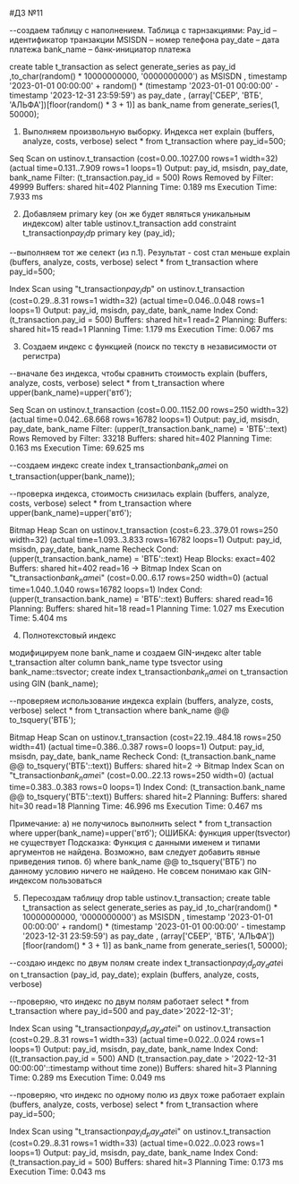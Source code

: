 ﻿#ДЗ №11

--создаем таблицу с наполнением. Таблица с тарнзакциями:
	Pay_id – идентификатор транзакции
	MSISDN – номер телефона
	pay_date – дата платежа
	bank_name – банк-инициатор платежа

create table t_transaction as 
select generate_series as pay_id
    ,to_char(random() * 10000000000, '0000000000') as MSISDN
    , timestamp '2023-01-01 00:00:00' +
       random() * (timestamp '2023-01-01 00:00:00' -
                   timestamp '2023-12-31 23:59:59') as pay_date
    , (array['СБЕР', 'ВТБ', 'АЛЬФА'])[floor(random() * 3 + 1)] as bank_name
from generate_series(1, 50000);


1. Выполняем произвольную выборку. Индекса нет
explain (buffers, analyze, costs, verbose) 
select * from t_transaction where pay_id=500;

Seq Scan on ustinov.t_transaction  (cost=0.00..1027.00 rows=1 width=32) (actual time=0.131..7.909 rows=1 loops=1)
  Output: pay_id, msisdn, pay_date, bank_name
  Filter: (t_transaction.pay_id = 500)
  Rows Removed by Filter: 49999
  Buffers: shared hit=402
Planning Time: 0.189 ms
Execution Time: 7.933 ms

2. Добавляем primary key (он же будет являться уникальным индексом)
alter table ustinov.t_transaction add constraint t_transaction$pay_id$p primary key (pay_id); 

--выполняем тот же селект (из п.1). Результат - cost стал меньше
explain (buffers, analyze, costs, verbose) 
select * from t_transaction where pay_id=500;

Index Scan using "t_transaction$pay_id$p" on ustinov.t_transaction  (cost=0.29..8.31 rows=1 width=32) (actual time=0.046..0.048 rows=1 loops=1)
  Output: pay_id, msisdn, pay_date, bank_name
  Index Cond: (t_transaction.pay_id = 500)
  Buffers: shared hit=1 read=2
Planning:
  Buffers: shared hit=15 read=1
Planning Time: 1.179 ms
Execution Time: 0.067 ms


3. Создаем индекс с функцией (поиск по тексту в независимости от регистра)

--вначале без индекса, чтобы сравнить стоимость
explain (buffers, analyze, costs, verbose) 
select * from t_transaction where upper(bank_name)=upper('втб');

Seq Scan on ustinov.t_transaction  (cost=0.00..1152.00 rows=250 width=32) (actual time=0.042..68.668 rows=16782 loops=1)
  Output: pay_id, msisdn, pay_date, bank_name
  Filter: (upper(t_transaction.bank_name) = 'ВТБ'::text)
  Rows Removed by Filter: 33218
  Buffers: shared hit=402
Planning Time: 0.163 ms
Execution Time: 69.625 ms

--создаем индекс
create index t_transaction$bank_name$i on t_transaction(upper(bank_name)); 

--проверка индекса, стоимость снизилась
explain (buffers, analyze, costs, verbose) 
select * from t_transaction where upper(bank_name)=upper('втб');

Bitmap Heap Scan on ustinov.t_transaction  (cost=6.23..379.01 rows=250 width=32) (actual time=1.093..3.833 rows=16782 loops=1)
  Output: pay_id, msisdn, pay_date, bank_name
  Recheck Cond: (upper(t_transaction.bank_name) = 'ВТБ'::text)
  Heap Blocks: exact=402
  Buffers: shared hit=402 read=16
  ->  Bitmap Index Scan on "t_transaction$bank_name$i"  (cost=0.00..6.17 rows=250 width=0) (actual time=1.040..1.040 rows=16782 loops=1)
        Index Cond: (upper(t_transaction.bank_name) = 'ВТБ'::text)
        Buffers: shared read=16
Planning:
  Buffers: shared hit=18 read=1
Planning Time: 1.027 ms
Execution Time: 5.404 ms

4. Полнотекстовый индекс

модифицируем поле bank_name и создаем GIN-индекс
alter table t_transaction alter column bank_name type tsvector using bank_name::tsvector;
create index t_transaction$bank_name$i on t_transaction using GIN (bank_name); 

--проверяем использование индекса
explain (buffers, analyze, costs, verbose) 
select * from t_transaction where bank_name @@ to_tsquery('ВТБ');

Bitmap Heap Scan on ustinov.t_transaction  (cost=22.19..484.18 rows=250 width=41) (actual time=0.386..0.387 rows=0 loops=1)
  Output: pay_id, msisdn, pay_date, bank_name
  Recheck Cond: (t_transaction.bank_name @@ to_tsquery('ВТБ'::text))
  Buffers: shared hit=2
  ->  Bitmap Index Scan on "t_transaction$bank_name$i"  (cost=0.00..22.13 rows=250 width=0) (actual time=0.383..0.383 rows=0 loops=1)
        Index Cond: (t_transaction.bank_name @@ to_tsquery('ВТБ'::text))
        Buffers: shared hit=2
Planning:
  Buffers: shared hit=30 read=18
Planning Time: 46.996 ms
Execution Time: 0.467 ms

Примечание: 
а) не получилось выполнить select * from t_transaction where upper(bank_name)=upper('втб');
ОШИБКА: функция upper(tsvector) не существует
  Подсказка: Функция с данными именем и типами аргументов не найдена. Возможно, вам следует добавить явные приведения типов.
б) where bank_name @@ to_tsquery('ВТБ') по данному условию ничего не найдено. Не совсем понимаю как GIN-индексом пользоваться
  
5. Пересоздам таблицу
drop table ustinov.t_transaction;
create table t_transaction as 
select generate_series as pay_id
    ,to_char(random() * 10000000000, '0000000000') as MSISDN
    , timestamp '2023-01-01 00:00:00' +
       random() * (timestamp '2023-01-01 00:00:00' -
                   timestamp '2023-12-31 23:59:59') as pay_date
    , (array['СБЕР', 'ВТБ', 'АЛЬФА'])[floor(random() * 3 + 1)] as bank_name
from generate_series(1, 50000);

--создаю индекс по двум полям
create index t_transaction$pay_id_pay_date$i on t_transaction (pay_id, pay_date);
explain (buffers, analyze, costs, verbose) 

--проверяю, что индекс по двум полям работает
select * from t_transaction where pay_id=500 and pay_date>'2022-12-31';

Index Scan using "t_transaction$pay_id_pay_date$i" on ustinov.t_transaction  (cost=0.29..8.31 rows=1 width=33) (actual time=0.022..0.024 rows=1 loops=1)
  Output: pay_id, msisdn, pay_date, bank_name
  Index Cond: ((t_transaction.pay_id = 500) AND (t_transaction.pay_date > '2022-12-31 00:00:00'::timestamp without time zone))
  Buffers: shared hit=3
Planning Time: 0.289 ms
Execution Time: 0.049 ms

--проверяю, что индекс по одному полю из двух тоже работает
explain (buffers, analyze, costs, verbose) 
select * from t_transaction where pay_id=500;

Index Scan using "t_transaction$pay_id_pay_date$i" on ustinov.t_transaction  (cost=0.29..8.31 rows=1 width=33) (actual time=0.022..0.023 rows=1 loops=1)
  Output: pay_id, msisdn, pay_date, bank_name
  Index Cond: (t_transaction.pay_id = 500)
  Buffers: shared hit=3
Planning Time: 0.173 ms
Execution Time: 0.043 ms
